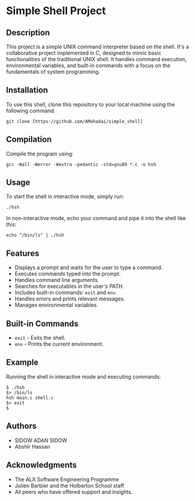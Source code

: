 # Simple Shell Project

## Description
This project is a simple UNIX command interpreter based on the shell. It's a collaborative project implemented in C, designed to mimic basic functionalities of the traditional UNIX shell. It handles command execution, environmental variables, and built-in commands with a focus on the fundamentals of system programming.

## Installation
To use this shell, clone this repository to your local machine using the following command:

```
git clone [https://github.com/AMahadai/simple_shell]
```

## Compilation
Compile the program using:

```
gcc -Wall -Werror -Wextra -pedantic -std=gnu89 *.c -o hsh
```

## Usage
To start the shell in interactive mode, simply run:

```
./hsh
```

In non-interactive mode, echo your command and pipe it into the shell like this:

```
echo "/bin/ls" | ./hsh
```

## Features
- Displays a prompt and waits for the user to type a command.
- Executes commands typed into the prompt.
- Handles command line arguments.
- Searches for executables in the user's PATH.
- Includes built-in commands: `exit` and `env`.
- Handles errors and prints relevant messages.
- Manages environmental variables.

## Built-in Commands
- `exit` - Exits the shell.
- `env` - Prints the current environment.

## Example
Running the shell in interactive mode and executing commands:

```
$ ./hsh
$> /bin/ls
hsh main.c shell.c
$> exit
$
```

## Authors
- SIDOW ADAN SIDOW
- Abshir Hassan

## Acknowledgments
- The ALX Software Engineering Programme
- Julien Barbier and the Holberton School staff
- All peers who have offered support and insights.
